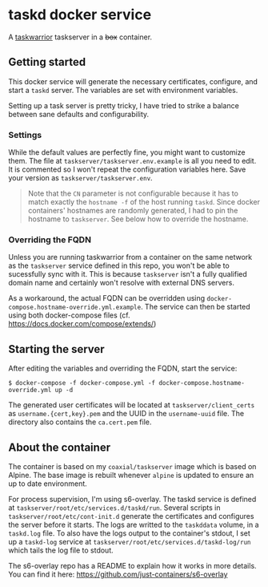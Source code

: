 # taskd docker service

A [taskwarrior](https://taskwarrior.org) taskserver in a ~~box~~ container.

## Getting started

This docker service will generate the necessary certificates, configure, and start a `taskd` server. The variables are set with environment variables.

Setting up a task server is pretty tricky, I have tried to strike a balance between sane defaults and configurability.

### Settings

While the default values are perfectly fine, you might want to customize them. The file at `taskserver/taskserver.env.example` is all you need to edit. It is commented so I won't repeat the configuration variables here. Save your version as `taskserver/taskserver.env`.

> Note that the `CN` parameter is not configurable because it has to match exactly the `hostname -f` of the host running `taskd`. Since docker containers' hostnames are randomly generated, I had to pin the hostname to `taskserver`. See below how to override the hostname.

### Overriding the FQDN

Unless you are running taskwarrior from a container on the same network as the `taskserver` service defined in this repo, you won't be able to sucessfully sync with it. This is because `taskserver` isn't a fully qualified domain name and certainly won't resolve with external DNS servers.

As a workaround, the actual FQDN can be overridden using `docker-compose.hostname-override.yml.example`. The service can then be started using both docker-compose files (cf. https://docs.docker.com/compose/extends/)

## Starting the server

After editing the variables and overriding the FQDN, start the service:

`$ docker-compose -f docker-compose.yml -f docker-compose.hostname-override.yml up -d`

The generated user certificates will be located at `taskserver/client_certs` as `username.{cert,key}.pem` and the UUID in the `username-uuid` file. The directory also contains the `ca.cert.pem` file.

## About the container

The container is based on my `coaxial/taskserver` image which is based on Alpine. The base image is rebuilt whenever `alpine` is updated to ensure an up to date environment.

For process supervision, I'm using s6-overlay. The taskd service is defined at `taskserver/root/etc/services.d/taskd/run`. Several scripts in `taskserver/root/etc/cont-init.d` generate the certificates and configures the server before it starts. The logs are writted to the `taskddata` volume, in a `taskd.log` file. To also have the logs output to the container's stdout, I set up a `taskd-log` service at `taskserver/root/etc/services.d/taskd-log/run` which tails the log file to stdout.

The s6-overlay repo has a README to explain how it works in more details. You can find it here: https://github.com/just-containers/s6-overlay
